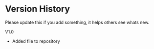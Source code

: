 Version History
=========
Please update this if you add something, it helps others see whats new.


V1.0 <br />
 - Added file to repository
